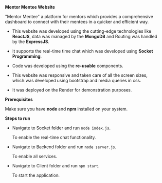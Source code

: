 <strong>Mentor Mentee Website</strong>

"Mentor Mentee" a platform for mentors which provides a comprehensive dashboard to connect with their mentees in a quicker and efficient way. 

<ul>
  <li>
    <p>This website was developed using the cutting-edge technologies like <strong>ReactJS</strong>, data was managed by the <strong>MongoDB</strong> and Routing was handled by the <strong>ExpressJS</strong>. </p>
  </li>
  <li>
    <p>It supports the real-time time chat which was developed using <strong>Socket Programming</strong>.</p>
  </li>
  <li>
    <p>Code was developed using the <strong>re-usable</strong> components.</p>
  </li>
  <li>
    <p>This website was responsive and taken care of all the screen sizes, which was developed using bootstrap and media queries in css.</p>
  </li>
  <li>
    <p>It was deployed on the Render for demonstration purposes.</p>
  </li>
</ul>

<strong>Prerequisites</strong>
<p>Make sure you have <strong>node</strong> and <strong>npm</strong> installed on your system.</p>

<strong>Steps to run</strong>
 <ul>
   <li>
     <p>Navigate to Socket folder and run <code>node index.js</code>.</p>
     <p>To enable the real-time chat functionality.</p>
   </li>
   <li>
     <p>Navigate to Backend folder and run <code>node server.js</code>.</p>
     <p>To enable all services.</p>
   </li>
   <li>
     <p>Navigate to Client folder and run <code>npm start</code>.</p>
     <p>To start the application.</p>
   </li>
 </ul>

